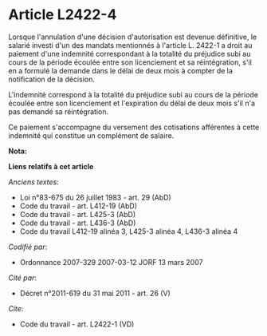 # Article L2422-4

Lorsque l'annulation d'une décision d'autorisation est devenue définitive, le salarié investi d'un des mandats mentionnés à
l'article L. 2422-1 a droit au paiement d'une indemnité correspondant à la totalité du préjudice subi au cours de la période
écoulée entre son licenciement et sa réintégration, s'il en a formulé la demande dans le délai de deux mois à compter de la
notification de la décision.

L'indemnité correspond à la totalité du préjudice subi au cours de la période écoulée entre son licenciement et l'expiration
du délai de deux mois s'il n'a pas demandé sa réintégration.

Ce paiement s'accompagne du versement des cotisations afférentes à cette indemnité qui constitue un complément de salaire.

**Nota:**



**Liens relatifs à cet article**

_Anciens textes_:

  - Loi n°83-675 du 26 juillet 1983 - art. 29 (AbD)
  - Code du travail - art. L412-19 (AbD)
  - Code du travail - art. L425-3 (AbD)
  - Code du travail - art. L436-3 (AbD)
  - Code du travail L412-19 alinéa 3, L425-3 alinéa 4, L436-3 alinéa 4

_Codifié par_:

  - Ordonnance 2007-329 2007-03-12 JORF 13 mars 2007

_Cité par_:

  - Décret n°2011-619 du 31 mai 2011 - art. 26 (V)

_Cite_:

  - Code du travail - art. L2422-1 (VD)
